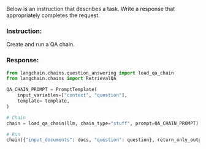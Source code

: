 Below is an instruction that describes a task. Write a response that appropriately completes the request.

### Instruction:
Create and run a QA chain.

### Response:
```python
from langchain.chains.question_answering import load_qa_chain
from langchain.chains import RetrievalQA

QA_CHAIN_PROMPT = PromptTemplate(
    input_variables=["context", "question"],
    template= template,
)

# Chain
chain = load_qa_chain(llm, chain_type="stuff", prompt=QA_CHAIN_PROMPT)

# Run
chain({"input_documents": docs, "question": question}, return_only_outputs=True)
```
